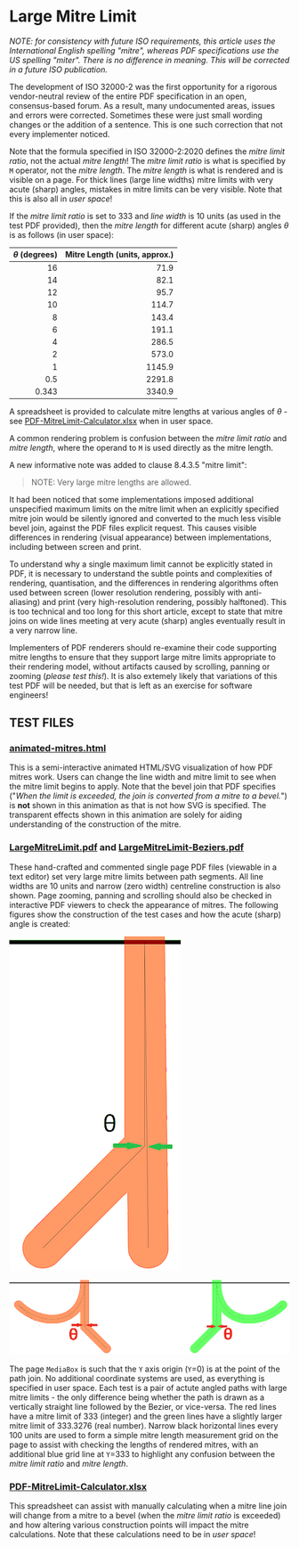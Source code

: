 # Large Mitre Limit

_NOTE: for consistency with future ISO requirements, this article uses the International English spelling "mitre", whereas PDF specifications use the US spelling "miter". There is no difference in meaning. This will be corrected in a future ISO publication._ 

The development of ISO 32000-2 was the first opportunity for a rigorous vendor-neutral review of the entire PDF specification in an open, consensus-based forum. As a result, many undocumented areas, issues and errors were corrected. Sometimes these were just small wording changes or the addition of a sentence. This is one such correction that not every implementer noticed.

Note that the formula specified in ISO 32000-2:2020 defines the _mitre limit ratio_, not the actual _mitre length_! The _mitre limit ratio_ is what is specified by `M` operator, not the _mitre length_. The _mitre length_ is what is rendered and is visible on a page. For thick lines (large line widths) mitre limits with very acute (sharp) angles, mistakes in mitre limits can be very visible.  Note that this is also all in _user space_!

<object data="figure15-mitre-length.svg" type="image/svg+xml"></object>

If the _mitre limit ratio_ is set to 333 and _line width_ is 10 units (as used in the test PDF provided), then the _mitre length_ for different acute (sharp) angles _&theta;_ is as follows (in user space):

| _&theta;_ (degrees) | Mitre Length (units, approx.) |
|---:|---:|
| 16 | 71.9 |
| 14 | 82.1 |
| 12 | 95.7 |
| 10 | 114.7 |
| 8 | 143.4 |
| 6 | 191.1 |
| 4 | 286.5 |
| 2 | 573.0 |
| 1 | 1145.9 |
| 0.5 | 2291.8 |
| 0.343 | 3340.9 |

A spreadsheet is provided to calculate mitre lengths at various angles of _&theta;_ - see [PDF-MitreLimit-Calculator.xlsx](PDF-MitreLimit-Calculator.xlsx) when in user space.

A common rendering problem is confusion between the _mitre limit ratio_ and _mitre length_, where the operand to `M` is used directly as the mitre length.  

A new informative note was added to clause 8.4.3.5 "mitre limit":

> NOTE: Very large mitre lengths are allowed.

It had been noticed that some implementations imposed additional unspecified maximum limits on the mitre limit when an explicitly specified mitre join would be silently ignored and converted to the much less visible bevel join, against the PDF files explicit request. This causes visible differences in rendering (visual appearance) between implementations, including between screen and print.

To understand why a single maximum limit cannot be explicitly stated in PDF, it is necessary to understand the subtle points and complexities of rendering, quantisation, and the differences in rendering algorithms often used between screen (lower resolution rendering, possibly with anti-aliasing) and print (very high-resolution rendering, possibly halftoned). This is too technical and too long for this short article, except to state that mitre joins on wide lines meeting at very acute (sharp) angles eventually result in a very narrow line. 

Implementers of PDF renderers should re-examine their code supporting mitre lengths to ensure that they support large mitre limits appropriate to their rendering model, without artifacts caused by scrolling, panning or zooming (_please test this!_). It is also extemely likely that variations of this test PDF will be needed, but that is left as an exercise for software engineers!   

## TEST FILES

### [animated-mitres.html](animated-mitres.html)
This is a semi-interactive animated HTML/SVG visualization of how PDF mitres work. Users can change the line width and mitre limit to see when the mitre limit begins to apply. Note that the bevel join that PDF specifies ("_When the limit is exceeded, the join is converted from a mitre to a bevel._") is **not** shown in this animation as that is not how SVG is specified. The transparent effects shown in this animation are solely for aiding understanding of the construction of the mitre.  

### [LargeMitreLimit.pdf](LargeMitreLimit.pdf) and [LargeMitreLimit-Beziers.pdf](LargeMitreLimit-Beziers.pdf)
These hand-crafted and commented single page PDF files (viewable in a text editor) set very large mitre limits between path segments. All line widths are 10 units and narrow (zero width) centreline construction is also shown. Page zooming, panning and scrolling should also be checked in interactive PDF viewers to check the appearance of mitres. The following figures show the construction of the test cases and how the acute (sharp) angle is created:

![Construction of straight line segments](LargeMitre-Construction.png "Construction of straight line segments")

![Construction of vertical line segment and cubic Bezier curve showing angle θ](LargeMitre-BezierConstruction.png "Construction of vertical line segment and cubic Bezier curve showing angle theta")

The page `MediaBox` is such that the `Y` axis origin (`Y`=0) is at the point of the path join. No additional coordinate systems are used, as everything is specified in user space.  Each test is a pair of actute angled paths with large mitre limits - the only difference being whether the path is drawn as a vertically straight line followed by the Bezier, or vice-versa. The red lines have a mitre limit of 333 (integer) and the green lines have a slightly larger mitre limit of 333.3276 (real number). Narrow black horizontal lines every 100 units are used to form a simple mitre length measurement grid on the page to assist with checking the lengths of rendered mitres, with an additional blue grid line at `Y`=333 to highlight any confusion between the _mitre limit ratio_ and _mitre length_.


### [PDF-MitreLimit-Calculator.xlsx](PDF-MitreLimit-Calculator.xlsx)
This spreadsheet can assist with manually calculating when a mitre line join will change from a mitre to a bevel (when the _mitre limit ratio_ is exceeded) and how altering various construction points will impact the mitre calculations. Note that these calculations need to be in _user space_!
